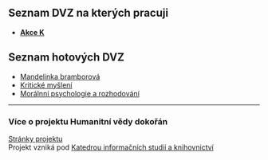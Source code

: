 ## Seznam DVZ na kterých pracuji

- [**Akce K**](https://honzaflash.github.io/dvzka/dvz-akce-k/akce-k)

## Seznam hotových DVZ

- [Mandelinka bramborová](https://honzaflash.github.io/dvzka/dvz-mandelinka/mandelinka_bramborova)
- [Kritické myšlení](https://honzaflash.github.io/dvzka/dvz-kriticke-mysleni/kriticke_mysleni)
- [Morálnní psychologie a rozhodování](https://honzaflash.github.io/dvzka/dvz-moralni-psych/moralni-psych)


---
### Více o projektu Humanitní vědy dokořán
[Stránky projektu](https://digikult.phil.muni.cz/) \
Projekt vzniká pod [Katedrou informačních studií a knihovnictví](https://kisk.phil.muni.cz/)

